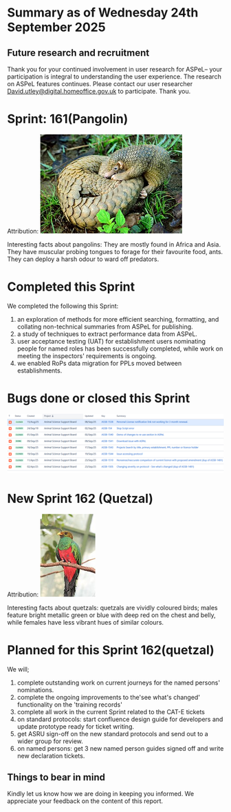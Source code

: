 # Summary as of Wednesday 24th September 2025



## Future research and recruitment 

Thank you for your continued involvement in user research for ASPeL– your participation is integral to understanding the user experience. The research on ASPeL features continues. Please contact our user researcher David.utley@digital.homeoffice.gov.uk to participate. Thank you.  
 
# Sprint: 161(Pangolin)









Attribution:
![Shukran888, CC BY-SA 4.0 <https://creativecommons.org/licenses/by-sa/4.0>, via Wikimedia Commons](graphs/Philippine_Pangolin.jpg)











Interesting facts about pangolins: They are mostly found in Africa and Asia. They have muscular probing tongues to forage for their favourite food, ants. They can deploy a harsh odour to ward off predators.

# Completed this Sprint
We completed the following this Sprint:
1) an exploration of methods for more efficient searching, formatting, and collating non-technical summaries from ASPeL for publishing.
2) a study of techniques to extract performance data from ASPeL.
3) user acceptance testing (UAT) for establishment users nominating people for named roles has been successfully completed, while work on meeting the inspectors' requirements is ongoing.
4) we enabled RoPs data migration for PPLs moved between establishments.
 



    







# Bugs done or closed this Sprint
![bugs fixed 24092025](graphs/Bugs240925.png)





 














# New Sprint 162 (Quetzal)











Attribution:
![Flickr user chdwckvnstrsslhm . Photo uploaded to commons by user ltshears, CC BY 2.0 <https://creativecommons.org/licenses/by/2.0>, via Wikimedia Commons](graphs/Quetzal.jpg)











Interesting facts about quetzals: quetzals are vividly coloured birds; males feature bright metallic green or blue with deep red on the chest and belly, while females have less vibrant hues of similar colours.

# Planned for this Sprint 162(quetzal)
We will;

1) complete outstanding work on current journeys for the named persons' nominations.
2) complete the ongoing improvements to the'see what's changed' functionality on the 'training records'
3) complete all work in the current Sprint related to the CAT-E tickets
4) on standard protocols: start confluence design guide for developers and update prototype ready for ticket writing.
7) get ASRU sign-off on the new standard protocols and  send out to a wider group for review.
8) on named persons: get 3 new named person guides signed off and write new declaration tickets.
  
   
   

   

## Things to bear in mind
Kindly let us know how we are doing in keeping you informed. We appreciate your feedback on the content of this report. 








